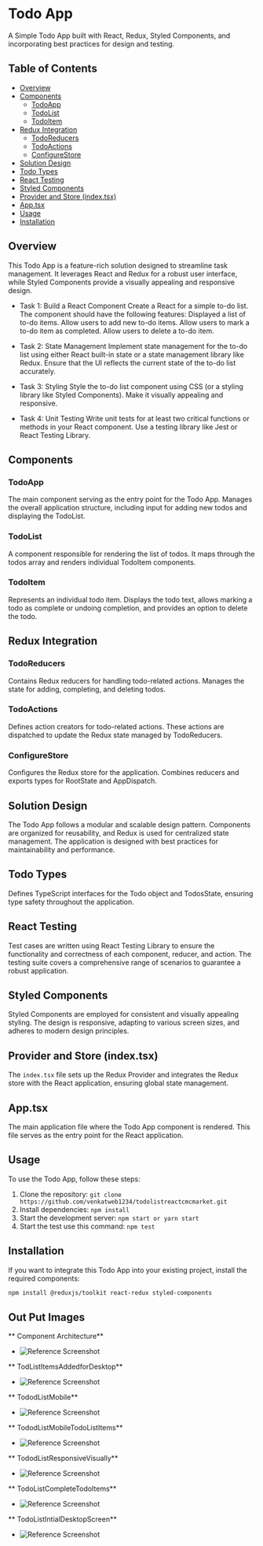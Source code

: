 # Todo App

A Simple Todo App built with React, Redux, Styled Components, and incorporating best practices for design and testing.

## Table of Contents

- [Overview](#overview)
- [Components](#components)
  - [TodoApp](#todoapp)
  - [TodoList](#todolist)
  - [TodoItem](#todoitem)
- [Redux Integration](#redux-integration)
  - [TodoReducers](#todoreducers)
  - [TodoActions](#todoactions)
  - [ConfigureStore](#configurestore)
- [Solution Design](#solution-design)
- [Todo Types](#todo-types)
- [React Testing](#react-testing)
- [Styled Components](#styled-components)
- [Provider and Store (index.tsx)](#provider-and-store-indextsx)
- [App.tsx](#apptsx)
- [Usage](#usage)
- [Installation](#installation)

## Overview

This Todo App is a feature-rich solution designed to streamline task management. It leverages React and Redux for a robust user interface, while Styled Components provide a visually appealing and responsive design.

- Task 1: Build a React Component
  Create a React for a simple to-do list. The component should have the following
  features:
  Displayed a list of to-do items.
  Allow users to add new to-do items.
  Allow users to mark a to-do item as completed.
  Allow users to delete a to-do item.

- Task 2: State Management
  Implement state management for the to-do list using either React built-in state or a state
  management library like Redux. Ensure that the UI reflects the current state of the to-do list
  accurately.

- Task 3: Styling
  Style the to-do list component using CSS (or a styling library like Styled Components). Make it
  visually appealing and responsive.

- Task 4: Unit Testing
  Write unit tests for at least two critical functions or methods in your React component. Use a testing
  library like Jest or React Testing Library.

## Components

### TodoApp

The main component serving as the entry point for the Todo App. Manages the overall application structure, including input for adding new todos and displaying the TodoList.

### TodoList

A component responsible for rendering the list of todos. It maps through the todos array and renders individual TodoItem components.

### TodoItem

Represents an individual todo item. Displays the todo text, allows marking a todo as complete or undoing completion, and provides an option to delete the todo.

## Redux Integration

### TodoReducers

Contains Redux reducers for handling todo-related actions. Manages the state for adding, completing, and deleting todos.

### TodoActions

Defines action creators for todo-related actions. These actions are dispatched to update the Redux state managed by TodoReducers.

### ConfigureStore

Configures the Redux store for the application. Combines reducers and exports types for RootState and AppDispatch.

## Solution Design

The Todo App follows a modular and scalable design pattern. Components are organized for reusability, and Redux is used for centralized state management. The application is designed with best practices for maintainability and performance.

## Todo Types

Defines TypeScript interfaces for the Todo object and TodosState, ensuring type safety throughout the application.

## React Testing

Test cases are written using React Testing Library to ensure the functionality and correctness of each component, reducer, and action. The testing suite covers a comprehensive range of scenarios to guarantee a robust application.

## Styled Components

Styled Components are employed for consistent and visually appealing styling. The design is responsive, adapting to various screen sizes, and adheres to modern design principles.

## Provider and Store (index.tsx)

The `index.tsx` file sets up the Redux Provider and integrates the Redux store with the React application, ensuring global state management.

## App.tsx

The main application file where the Todo App component is rendered. This file serves as the entry point for the React application.

## Usage

To use the Todo App, follow these steps:

1. Clone the repository: `git clone https://github.com/venkatweb1234/todolistreactcmcmarket.git`
2. Install dependencies: `npm install`
3. Start the development server: `npm start or yarn start`
4. Start the test use this command: `npm test`

## Installation

If you want to integrate this Todo App into your existing project, install the required components:

```bash
npm install @reduxjs/toolkit react-redux styled-components
```

## Out Put Images

** Component Architecture**

- ![Reference Screenshot](src\output\compoentStructure.png)

** TodListItemsAddedforDesktop**

- ![Reference Screenshot](src\output\TodListItemsAddedforDesktop.png)

** TododListMobile**

- ![Reference Screenshot](src\output\TododListMobile.png)

** TododListMobileTodoListItems**

- ![Reference Screenshot](src\output\TododListMobileTodoListItems.png)

** TododListResponsiveVisually**

- ![Reference Screenshot](src\output\TododListResponsiveVisually.png)

** TodoListCompleteTodoItems**

- ![Reference Screenshot](src\output\TodoListCompleteTodoItems.png)

** TodoListIntialDesktopScreen**

- ![Reference Screenshot](src\output\TodoListIntialDesktopScreen.png)
